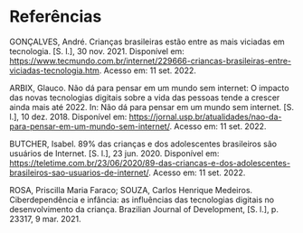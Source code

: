# Referências

GONÇALVES, André. Crianças brasileiras estão entre as mais viciadas em tecnologia. [S. l.], 30 nov. 2021. Disponível em: https://www.tecmundo.com.br/internet/229666-criancas-brasileiras-entre-viciadas-tecnologia.htm. Acesso em: 11 set. 2022.

ARBIX, Glauco. Não dá para pensar em um mundo sem internet: O impacto das novas tecnologias digitais sobre a vida das pessoas tende a crescer ainda mais até 2022. In: Não dá para pensar em um mundo sem internet. [S. l.], 10 dez. 2018. Disponível em: https://jornal.usp.br/atualidades/nao-da-para-pensar-em-um-mundo-sem-internet/. Acesso em: 11 set. 2022.

BUTCHER, Isabel. 89% das crianças e dos adolescentes brasileiros são usuários de Internet. [S. l.], 23 jun. 2020. Disponível em: https://teletime.com.br/23/06/2020/89-das-criancas-e-dos-adolescentes-brasileiros-sao-usuarios-de-internet/. Acesso em: 11 set. 2022.

ROSA, Priscilla Maria Faraco; SOUZA, Carlos Henrique Medeiros. Ciberdependência e infância: as influências das tecnologias digitais no desenvolvimento da criança. Brazilian Journal of Development, [S. l.], p. 23317, 9 mar. 2021.


